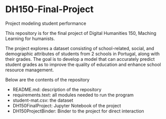 # DH150-Final-Project
Project modeling student performance

This repository is for the final project of Digital Humanities 150, Maching Learning for humanists.

The project explores a dataset consisting of school-related, social, and demographic attributes of students from 2 schools in Portugal, along with their grades. The goal is to develop a model that can accurately predict student grades as to improve the quality of education and enhance school resource management.

Below are the contents of the repository
- README.md: description of the repository
- requirements.text: all modules needed to run the program
- student-mat.csv: the dataset
- DH150FinalProject: Jupyter Notebook of the project
- DH150ProjectBinder: Binder to the project for direct interaction
